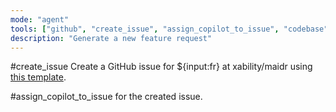 ```yaml
---
mode: "agent"
tools: ["github", "create_issue", "assign_copilot_to_issue", "codebase"]
description: "Generate a new feature request"
---
```


#create_issue Create a GitHub issue for ${input:fr} at xability/maidr using [this template](../ISSUE_TEMPLATE/feature_request.md).

#assign_copilot_to_issue for the created issue.
